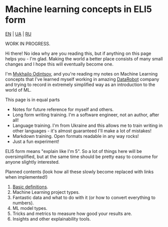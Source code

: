 # Machine learning concepts in ELI5 form

[EN](README.md) | [UA](README_ua.md) | [RU](README_ru.md)

WORK IN PROGRESS.

Hi there! No idea why are you reading this, but if anything on this page helps you - I'm glad.
Making the world a better place consists of many small changes and I hope this will eventually become one.

I'm [Mykhailo Odintsov](https://www.linkedin.com/in/mihailodintsov/), and you're reading my notes on Machine Learning concepts that
I've learned myself working in amazing [DataRobot](https://www.datarobot.com) company and trying to record in extremely
simplified way as an introduction to the world of ML.

This page is in equal parts
* Notes for future reference for myself and others. 
* Long form writing training. I'm a software engineer, not an author, after all!
* Language training. I'm from Ukraine and this allows me to train writing in other languages - it's almost guaranteed 
  I'll make a lot of mistakes!
* Markdown training. Open formats readable in any way rocks!
* Just a fun experiment!

ELI5 form means "explain like I'm 5". So a lot of things here will be oversimplified, but at the same time should
be pretty easy to consume for anyone slightly interested.

Planned contents (look how all these slowly become replaced with links when implemented!)
1. [Basic definitions](definitions.md).
2. Machine Learning project types.
3. Fantastic data and what to do with it (or how to convert everything to numbers).
4. ML model types.
5. Tricks and metrics to measure how good your results are.
6. Insights and other explainability tools.